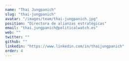 ```yaml
---
name: "Thai Jungpanich"
slug: "thai-jungpanich"
avatar: "/images/team/thai-jungpanich.jpg"
position: "Directora de alianzas estratégicas"
email: "thai.jungpanich@politicalwatch.es"
web: ""
twitter: ""
github: ""
linkedin: "https://www.linkedin.com/in/thaijungpanich"
order: 4
---
```

